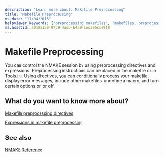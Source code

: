```yaml
---
description: "Learn more about: Makefile Preprocessing"
title: "Makefile Preprocessing"
ms.date: "11/04/2016"
helpviewer_keywords: ["preprocessing makefiles", "makefiles, preprocessing"]
ms.assetid: a9185139-97c9-4adb-b4a9-1ec395cce9f8
---
```

# Makefile Preprocessing

You can control the NMAKE session by using preprocessing directives and expressions. Preprocessing instructions can be placed in the makefile or in Tools.ini. Using directives, you can conditionally process your makefile, display error messages, include other makefiles, undefine a macro, and turn certain options on or off.

## What do you want to know more about?

[Makefile preprocessing directives](makefile-preprocessing-directives.md)

[Expressions in makefile preprocessing](expressions-in-makefile-preprocessing.md)

## See also

[NMAKE Reference](nmake-reference.md)
